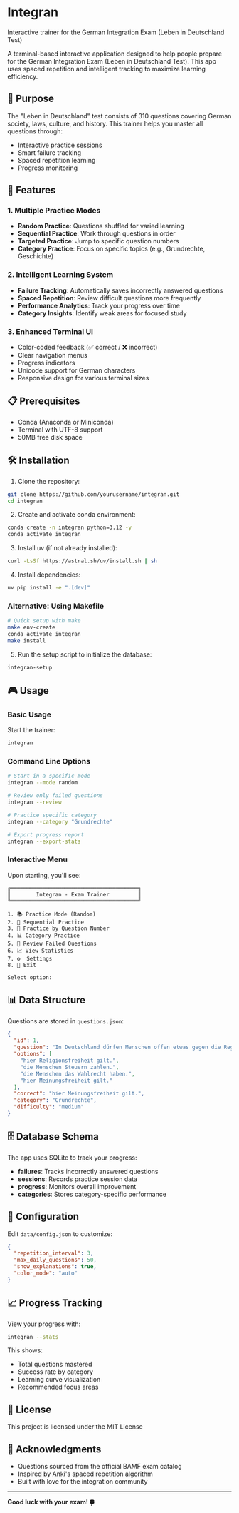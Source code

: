 # Integran

Interactive trainer for the German Integration Exam (Leben in Deutschland Test)

A terminal-based interactive application designed to help people prepare for the German Integration Exam (Leben in Deutschland Test). This app uses spaced repetition and intelligent tracking to maximize learning efficiency.

## 🎯 Purpose

The "Leben in Deutschland" test consists of 310 questions covering German society, laws, culture, and history. This trainer helps you master all questions through:

- Interactive practice sessions
- Smart failure tracking
- Spaced repetition learning
- Progress monitoring

## 🚀 Features

### 1. **Multiple Practice Modes**
- **Random Practice**: Questions shuffled for varied learning
- **Sequential Practice**: Work through questions in order
- **Targeted Practice**: Jump to specific question numbers
- **Category Practice**: Focus on specific topics (e.g., Grundrechte, Geschichte)

### 2. **Intelligent Learning System**
- **Failure Tracking**: Automatically saves incorrectly answered questions
- **Spaced Repetition**: Review difficult questions more frequently
- **Performance Analytics**: Track your progress over time
- **Category Insights**: Identify weak areas for focused study

### 3. **Enhanced Terminal UI**
- Color-coded feedback (✅ correct / ❌ incorrect)
- Clear navigation menus
- Progress indicators
- Unicode support for German characters
- Responsive design for various terminal sizes

## 📋 Prerequisites

- Conda (Anaconda or Miniconda)
- Terminal with UTF-8 support
- 50MB free disk space

## 🛠️ Installation

1. Clone the repository:
```bash
git clone https://github.com/yourusername/integran.git
cd integran
```

2. Create and activate conda environment:
```bash
conda create -n integran python=3.12 -y
conda activate integran
```

3. Install uv (if not already installed):
```bash
curl -LsSf https://astral.sh/uv/install.sh | sh
```

4. Install dependencies:
```bash
uv pip install -e ".[dev]"
```

### Alternative: Using Makefile
```bash
# Quick setup with make
make env-create
conda activate integran
make install
```

5. Run the setup script to initialize the database:
```bash
integran-setup
```

## 🎮 Usage

### Basic Usage

Start the trainer:
```bash
integran
```

### Command Line Options

```bash
# Start in a specific mode
integran --mode random

# Review only failed questions
integran --review

# Practice specific category
integran --category "Grundrechte"

# Export progress report
integran --export-stats
```

### Interactive Menu

Upon starting, you'll see:
```
╔════════════════════════════════════════╗
║        Integran - Exam Trainer         ║
╚════════════════════════════════════════╝

1. 📚 Practice Mode (Random)
2. 📖 Sequential Practice
3. 🎯 Practice by Question Number
4. 📊 Category Practice
5. 🔄 Review Failed Questions
6. 📈 View Statistics
7. ⚙️  Settings
8. 🚪 Exit

Select option:
```

## 📊 Data Structure

Questions are stored in `questions.json`:
```json
{
  "id": 1,
  "question": "In Deutschland dürfen Menschen offen etwas gegen die Regierung sagen, weil …",
  "options": [
    "hier Religionsfreiheit gilt.",
    "die Menschen Steuern zahlen.",
    "die Menschen das Wahlrecht haben.",
    "hier Meinungsfreiheit gilt."
  ],
  "correct": "hier Meinungsfreiheit gilt.",
  "category": "Grundrechte",
  "difficulty": "medium"
}
```

## 🗄️ Database Schema

The app uses SQLite to track your progress:

- **failures**: Tracks incorrectly answered questions
- **sessions**: Records practice session data
- **progress**: Monitors overall improvement
- **categories**: Stores category-specific performance

## 🔧 Configuration

Edit `data/config.json` to customize:
```json
{
  "repetition_interval": 3,
  "max_daily_questions": 50,
  "show_explanations": true,
  "color_mode": "auto"
}
```

## 📈 Progress Tracking

View your progress with:
```bash
integran --stats
```

This shows:
- Total questions mastered
- Success rate by category
- Learning curve visualization
- Recommended focus areas

## 📝 License

This project is licensed under the MIT License 

## 🙏 Acknowledgments

- Questions sourced from the official BAMF exam catalog
- Inspired by Anki's spaced repetition algorithm
- Built with love for the integration community

---

**Good luck with your exam! 🍀**